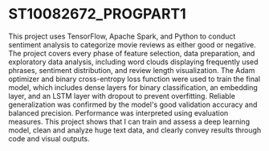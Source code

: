 # ST10082672_PROGPART1
This project uses TensorFlow, Apache Spark, and Python to conduct sentiment analysis to categorize movie reviews as either good or negative.   The project covers every phase of feature selection, data preparation, and exploratory data analysis, including word clouds displaying frequently used phrases, sentiment distribution, and review length visualization.  The Adam optimizer and binary cross-entropy loss function were used to train the final model, which includes dense layers for binary classification, an embedding layer, and an LSTM layer with dropout to prevent overfitting.  Reliable generalization was confirmed by the model's good validation accuracy and balanced precision.  Performance was interpreted using evaluation measures.  This project shows that I can train and assess a deep learning model, clean and analyze huge text data, and clearly convey results through code and visual outputs.
